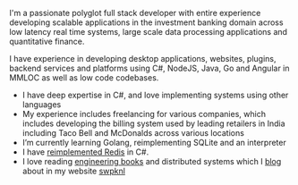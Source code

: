 I'm a passionate polyglot full stack developer with entire experience developing scalable applications in the investment banking domain across low latency real time systems,
large scale data processing applications and quantitative finance. 

I have experience in developing desktop applications, websites, plugins, backend services and platforms using C#, NodeJS, Java, Go and Angular in MMLOC as well as low code codebases.

- I have deep expertise in C#, and love implementing systems using other languages
- My experience includes freelancing for various companies, which includes developing the billing system used by leading retailers in India including Taco Bell and McDonalds across various locations
- I’m currently learning Golang, reimplementing SQLite and an interpreter
- I have [reimplemented Redis](https://github.com/swpknl/redis-reimplementation) in C#.
- I love reading [engineering books](https://swpknl.com/bookshelf) and distributed systems which I [blog](https://swpknl.com/blog) about in my website [swpknl](https://swpknl.com)
